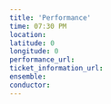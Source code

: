 ```yaml
---
title: 'Performance'
time: 07:30 PM
location: 
latitude: 0
longitude: 0
performance_url: 
ticket_information_url: 
ensemble: 
conductor: 
---
```

